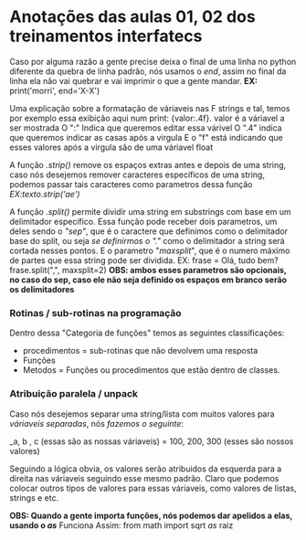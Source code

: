 # Anotações das aulas 01, 02 dos treinamentos interfatecs

Caso por alguma razão a gente precise deixa o final de uma linha no python diferente da quebra de linha padrão, nós usamos o _end_, assim no final da linha ela não vai quebrar e vai imprimir o que a gente mandar.
**EX:** print('morri', end='X-X')

Uma explicação sobre a formatação de váriaveis nas F strings e tal, temos por exemplo essa exibição aqui num print: {valor:.4f}.
valor é a váriavel a ser mostrada
O ":" Indica que queremos editar essa várivel
O ".4" indica que queremos indicar as casas após a virgula
E o "f" está indicando que esses valores após a virgula são de uma váriavel float

A função _.strip()_ remove os espaços extras antes e depois de uma string, caso nós desejemos remover caracteres específicos de uma string, podemos passar tais caracteres como parametros dessa função _EX:texto.strip('ae')_

A função _.split()_ permite dividir uma string em substrings com base em um delimitador específico.
Essa função pode receber dois parametros, um deles sendo o _"sep"_, que é o caractere que definimos como o delimitador base do split, ou seja _se definirmos o "."_ como o delimitador a string será cortada nesses pontos.
E o parametro "_maxsplit_", que é o numero máximo de partes que essa string pode ser dividida.
EX: frase = Olá, tudo bem?
    frase.split(",", maxsplit=2)
**OBS: ambos esses parametros são opcionais, no caso do sep, caso ele não seja definido os espaços em branco serão os delimitadores**

### Rotinas / sub-rotinas na programação

Dentro dessa "Categoria de funções" temos as seguintes classificações:
 * procedimentos = sub-rotinas que não devolvem uma resposta
 * Funções
 * Metodos = Funções ou procedimentos que estão dentro de classes.

### Atribuição paralela / unpack

Caso nós desejemos separar uma string/lista com muitos valores para _váriaveis separadas_, nós _fazemos o seguinte_:

_a, b , c (essas são as nossas váriaveis) = 100, 200, 300 (esses são nossos valores)

Seguindo a lógica obvia, os valores serão atribuidos da esquerda para a direita nas váriaveis seguindo esse mesmo padrão. Claro que podemos colocar outros tipos de valores para essas váriaveis, como valores de listas, strings e etc.

**OBS: Quando a gente importa funções, nós podemos dar apelidos a elas, usando o _as_**
Funciona Assim: from math import sqrt _as_ raiz
